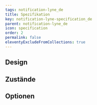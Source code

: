 ```yaml
---
tags: notification-lyne_de
title: Spezifikation
key: notification-lyne-specification_de
parent: notification-lyne_de
icon: specification
order: 2
permalink: false
eleventyExcludeFromCollections: true
---
```


## Design 

## Zustände

## Optionen


